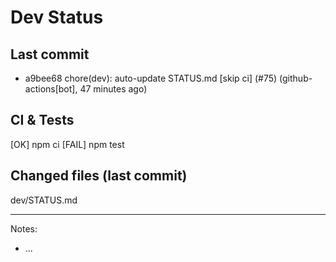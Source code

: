 # Dev Status

## Last commit
- a9bee68 chore(dev): auto-update STATUS.md [skip ci] (#75) (github-actions[bot], 47 minutes ago)
## CI & Tests
[OK] npm ci
[FAIL] npm test

## Changed files (last commit)
dev/STATUS.md

---
Notes:
- ...
